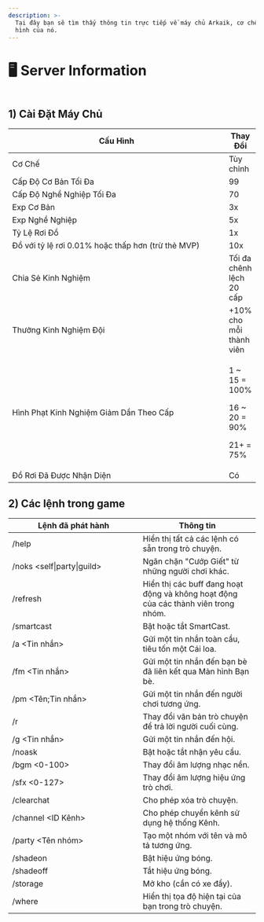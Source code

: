 ```yaml
---
description: >-
  Tại đây bạn sẽ tìm thấy thông tin trực tiếp về máy chủ Arkaik, cơ chế và cấu
  hình của nó.
---
```


# 🖥️ Server Information

<figure><img src=".gitbook/assets/image (144).png" alt=""><figcaption></figcaption></figure>

## **1) Cài Đặt Máy Chủ**

<table><thead><tr><th width="458">Cấu Hình</th><th>Thay Đổi</th></tr></thead><tbody><tr><td>Cơ Chế</td><td>Tùy chỉnh</td></tr><tr><td>Cấp Độ Cơ Bản Tối Đa</td><td>99</td></tr><tr><td>Cấp Độ Nghề Nghiệp Tối Đa</td><td>70</td></tr><tr><td>Exp Cơ Bản</td><td>3x</td></tr><tr><td>Exp Nghề Nghiệp</td><td>5x</td></tr><tr><td>Tỷ Lệ Rơi Đồ</td><td>1x</td></tr><tr><td>Đồ với tỷ lệ rơi 0.01% hoặc thấp hơn (trừ thẻ MVP)</td><td>10x</td></tr><tr><td>Chia Sẻ Kinh Nghiệm</td><td>Tối đa chênh lệch 20 cấp</td></tr><tr><td>Thưởng Kinh Nghiệm Đội</td><td>+10% cho mỗi thành viên</td></tr><tr><td>Hình Phạt Kinh Nghiệm Giảm Dần Theo Cấp</td><td><p>1 ~ 15 = 100%</p><p>16 ~ 20 = 90%</p><p>21+ = 75%</p></td></tr><tr><td>Đồ Rơi Đã Được Nhận Diện</td><td>Có</td></tr></tbody></table>

## 2) Các lệnh trong game

<table><thead><tr><th width="250">Lệnh đã phát hành</th><th>Thông tin</th></tr></thead><tbody><tr><td>/help</td><td>Hiển thị tất cả các lệnh có sẵn trong trò chuyện.</td></tr><tr><td>/noks &#x3C;self|party|guild></td><td>Ngăn chặn "Cướp Giết" từ những người chơi khác.</td></tr><tr><td>/refresh</td><td>Hiển thị các buff đang hoạt động và không hoạt động của các thành viên trong nhóm.</td></tr><tr><td>/smartcast</td><td>Bật hoặc tắt SmartCast.</td></tr><tr><td>/a &#x3C;Tin nhắn></td><td>Gửi một tin nhắn toàn cầu, tiêu tốn một Cái loa.</td></tr><tr><td>/fm &#x3C;Tin nhắn></td><td>Gửi một tin nhắn đến bạn bè đã liên kết qua Màn hình Bạn bè.</td></tr><tr><td>/pm &#x3C;Tên;Tin nhắn></td><td>Gửi một tin nhắn đến người chơi tương ứng.</td></tr><tr><td>/r</td><td>Thay đổi văn bản trò chuyện để trả lời người cuối cùng.</td></tr><tr><td>/g &#x3C;Tin nhắn></td><td>Gửi một tin nhắn đến hội.</td></tr><tr><td>/noask</td><td>Bật hoặc tắt nhận yêu cầu.</td></tr><tr><td>/bgm &#x3C;0-100></td><td>Thay đổi âm lượng nhạc nền.</td></tr><tr><td>/sfx &#x3C;0-127></td><td>Thay đổi âm lượng hiệu ứng trò chơi.</td></tr><tr><td>/clearchat</td><td>Cho phép xóa trò chuyện.</td></tr><tr><td>/channel &#x3C;ID Kênh></td><td>Cho phép chuyển kênh sử dụng hệ thống Kênh.</td></tr><tr><td>/party &#x3C;Tên nhóm></td><td>Tạo một nhóm với tên và mô tả tương ứng.</td></tr><tr><td>/shadeon</td><td>Bật hiệu ứng bóng.</td></tr><tr><td>/shadeoff</td><td>Tắt hiệu ứng bóng.</td></tr><tr><td>/storage</td><td>Mở kho (cần có xe đẩy).</td></tr><tr><td>/where</td><td>Hiển thị tọa độ hiện tại của bạn trong trò chuyện.</td></tr></tbody></table>

